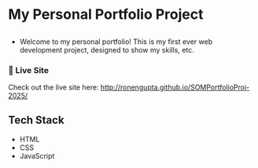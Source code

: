 # My Personal Portfolio Project

##
- Welcome to my personal portfolio! This is my first ever web development project, designed to show my skills, etc.

### 🚀 Live Site
Check out the live site here: http://ronengupta.github.io/SOMPortfolioProj-2025/

## Tech Stack
- HTML
- CSS
- JavaScript
